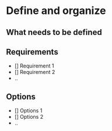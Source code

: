 # Define and organize

## What needs to be defined

## Requirements

- [] Requirement 1
- [] Requirement 2
- ..

## Options

- [] Options 1
- [] Options 2
- ..